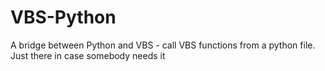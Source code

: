# VBS-Python
A bridge between Python and VBS - call VBS functions from a python file. Just there in case somebody needs it
